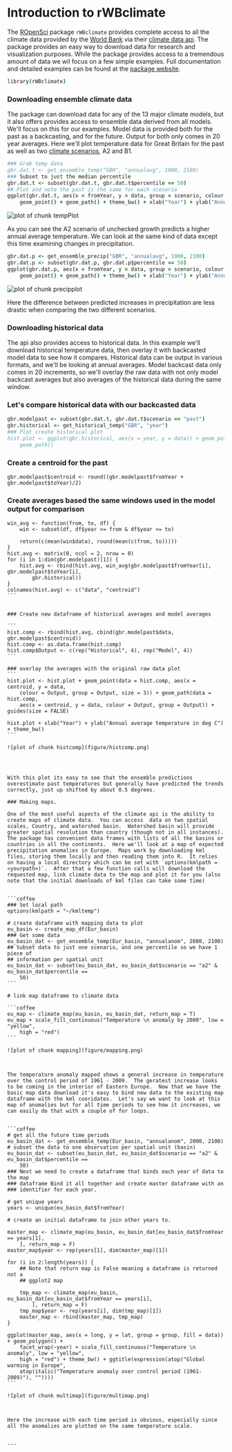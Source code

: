 Introduction to rWBclimate
========================================================

The [ROpenSci](http://www.ropensci.org) package `rWBclimate` provides complete access to all the climate data provided by the [World Bank](http://www.worldbank.org/) via their [climate data api](http://data.worldbank.org/developers/climate-data-api).  The package provides an easy way to download data for research and visualization purposes.  While the package provides access to a tremendous amount of data we wil focus on a few simple examples.  Full documentation and detailed examples can be found at the [package website](https://github.com/ropensci/rWBclimate).

```coffee
library(rWBclimate)
```

### Downloading ensemble climate data

The package can download data for any of the 13 major climate models, but it also offers provides access to ensemble data derived from all models.  We'll focus on this for our examples.  Model data is provided both for the past as a backcasting, and for the future.  Output for both only comes in 20 year averages.  Here we'll plot temperature data for Great Britain for the past as well as two [climate scenarios](http://climatesanity.wordpress.com/tag/global-depletion-of-groundwater-resources/), A2 and B1.


```coffee
### Grab temp data
gbr.dat.t <- get_ensemble_temp("GBR", "annualavg", 1900, 2100)
### Subset to just the median percentile
gbr.dat.t <- subset(gbr.dat.t, gbr.dat.t$percentile == 50)
## Plot and note the past is the same for each scenario
ggplot(gbr.dat.t, aes(x = fromYear, y = data, group = scenario, colour = scenario)) + 
    geom_point() + geom_path() + theme_bw() + xlab("Year") + ylab("Annual Average Temperature in 20 year increments")
```

![plot of chunk tempPlot](figure/tempPlot.png) 


As you can see the A2 scenario of unchecked growth predicts a higher annual average temperature.  We can look at the same kind of data except this time examining changes in precipitation.


```coffee
gbr.dat.p <- get_ensemble_precip("GBR", "annualavg", 1900, 2100)
gbr.dat.p <- subset(gbr.dat.p, gbr.dat.p$percentile == 50)
ggplot(gbr.dat.p, aes(x = fromYear, y = data, group = scenario, colour = scenario)) + 
    geom_point() + geom_path() + theme_bw() + xlab("Year") + ylab("Annual Average precipitation in mm")
```

![plot of chunk precipplot](figure/precipplot.png) 


Here the difference between predicted increases in precipitation are less drastic when comparing the two different scenarios.

### Downloading historical data

The api also provides access to historical data.  In this example we'll download historical temperature data, then overlay it with backcasted model data to see how it compares.  Historical data can be output in various formats, and we'll be looking at annual averages.  Model backcast data only comes in 20 increments, so we'll overlay the raw data with not only model backcast averages but also averages of the historical data during the same window.



### Let's compare historical data with our backcasted data

```coffee
gbr.modelpast <- subset(gbr.dat.t, gbr.dat.t$scenario == "past")
gbr.historical <- get_historical_temp("GBR", "year")
### Plot create historical plot
hist.plot <- ggplot(gbr.historical, aes(x = year, y = data)) + geom_point() + 
    geom_path()
```

### Create a centroid for the past
```
gbr.modelpast$centroid <- round((gbr.modelpast$fromYear + gbr.modelpast$toYear)/2)
```

### Create averages based the same windows used in the model output for comparison
````
win_avg <- function(from, to, df) {
    win <- subset(df, df$year >= from & df$year <= to)
    
    return(c(mean(win$data), round(mean(c(from, to)))))
}
hist.avg <- matrix(0, ncol = 2, nrow = 0)
for (i in 1:dim(gbr.modelpast)[1]) {
    hist.avg <- rbind(hist.avg, win_avg(gbr.modelpast$fromYear[i], gbr.modelpast$toYear[i], 
        gbr.historical))
}
colnames(hist.avg) <- c("data", "centroid")
```


### Create new dataframe of historical averages and model averages

```
hist.comp <- rbind(hist.avg, cbind(gbr.modelpast$data, gbr.modelpast$centroid))
hist.comp <- as.data.frame(hist.comp)
hist.comp$Output <- c(rep("Historical", 4), rep("Model", 4))
```

### overlay the averages with the original raw data plot
```
hist.plot <- hist.plot + geom_point(data = hist.comp, aes(x = centroid, y = data, 
    colour = Output, group = Output, size = 3)) + geom_path(data = hist.comp, 
    aes(x = centroid, y = data, colour = Output, group = Output)) + guides(size = FALSE)

hist.plot + xlab("Year") + ylab("Annual average temperature in deg C") + theme_bw()
```

![plot of chunk histcomp](figure/histcomp.png) 
 



With this plot its easy to see that the ensemble predictions overestimate past temperatures but generally have predicted the trends correctly, just up shifted by about 0.5 degrees.

### Making maps.

One of the most useful aspects of the climate api is the ability to create maps of climate data.  You can access  data on two spatial scales, Country, and watershed basin.  Watershed basin will provide greater spatial resolution than country (though not in all instances).  The package has convenient data frames with lists of all the basins or countries in all the continents.  Here we'll look at a map of expected precipitation anomalies in Europe.  Maps work by downloading kml files, storing them locally and then reading them into R.  It relies on having a local directory which can be set with `options(kmlpath = <yourpath>)`.  After that a few function calls will download the requested map, link climate data to the map and plot it for you (also note that the initial downloads of kml files can take some time)


```coffee
### Set local path
options(kmlpath = "~/kmltemp")

# create dataframe with mapping data to plot
eu_basin <- create_map_df(Eur_basin)
### Get some data
eu_basin_dat <- get_ensemble_temp(Eur_basin, "annualanom", 2080, 2100)
## Subset data to just one scenario, and one percentile so we have 1 piece of
## information per spatial unit
eu_basin_dat <- subset(eu_basin_dat, eu_basin_dat$scenario == "a2" & eu_basin_dat$percentile == 
    50)
```

# link map dataframe to climate data

```coffee
eu_map <- climate_map(eu_basin, eu_basin_dat, return_map = T)
eu_map + scale_fill_continuous("Temperature \n anomaly by 2080", low = "yellow", 
    high = "red")
```

![plot of chunk mapping](figure/mapping.png) 



The temperature anomaly mapped shows a general increase in temperature over the control period of 1961 - 2009.  The geratest increase looks to be coming in the interior of Eastern Europe.  Now that we have the basic map data download it's easy to bind new data to the existing map dataframe with the kml cooridates.  Let's say we want to look at this map of anomalies but for all time periods to see how it increases, we can easily do that with a couple of for loops.


```coffee
# get all the future time periods
eu_basin_dat <- get_ensemble_temp(Eur_basin, "annualanom", 2000, 2100)
# subset the data to one observation per spatial unit (basin)
eu_basin_dat <- subset(eu_basin_dat, eu_basin_dat$scenario == "a2" & eu_basin_dat$percentile == 
    50)
### Next we need to create a dataframe that binds each year of data to the map
### dataframe Bind it all together and create master dataframe with an
### identifier for each year.

# get unique years
years <- unique(eu_basin_dat$fromYear)

# create an initial dataframe to join other years to.

master_map <- climate_map(eu_basin, eu_basin_dat[eu_basin_dat$fromYear == years[1], 
    ], return_map = F)
master_map$year <- rep(years[1], dim(master_map)[1])

for (i in 2:length(years)) {
    ## Note that return map is False meaning a dataframe is returned not a
    ## ggplot2 map
    
    tmp_map <- climate_map(eu_basin, eu_basin_dat[eu_basin_dat$fromYear == years[i], 
        ], return_map = F)
    tmp_map$year <- rep(years[i], dim(tmp_map)[1])
    master_map <- rbind(master_map, tmp_map)
}

ggplot(master_map, aes(x = long, y = lat, group = group, fill = data)) + geom_polygon() + 
    facet_wrap(~year) + scale_fill_continuous("Temperature \n anomaly", low = "yellow", 
    high = "red") + theme_bw() + ggtitle(expression(atop("Global warming in Europe", 
    atop(italic("Temperature anomaly over control period (1961-2009)"), ""))))
```

![plot of chunk multimap](figure/multimap.png) 



Here the increase with each time period is obvious, especially since all the anomalies are plotted on the same temperature scale. 


---
